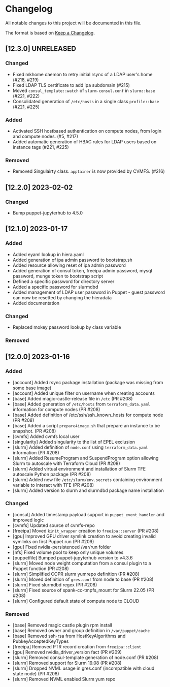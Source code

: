 # Changelog
All notable changes to this project will be documented in this file.

The format is based on [Keep a Changelog](https://keepachangelog.com/en/1.0.0/).

## [12.3.0] UNRELEASED

### Changed
- Fixed mkhome daemon to retry initial rsync of a LDAP user's home (#218, #219)
- Fixed LDAP TLS certificate to add ipa subdomain (#215)
- Moved `consul_template::watch` of `slurm-consul.conf` in `slurm::base` (#221, #222)
- Consolidated generation of `/etc/hosts` in a single class `profile::base` (#221, #225)

### Added
- Activated SSH hostbased authentication on compute nodes, from login and compute nodes. (#5, #217)
- Added automatic generation of HBAC rules for LDAP users based on instance tags (#221, #225)

### Removed
- Removed Singulairty class. `apptainer` is now provided by CVMFS. (#216)

## [12.2.0] 2023-02-02


### Changed
- Bump puppet-jupyterhub to 4.5.0

## [12.1.0] 2023-01-17

### Added
- Added eyaml lookup in hiera.yaml
- Added generation of ipa admin password to bootstrap.sh
- Added resource allowing reset of ipa admin password
- Added generation of consul token, freeipa admin password, mysql password, munge token to bootstrap script
- Defined a specific password for directory server
- Added a specific password for slurmdbd
- Added management of LDAP user password in Puppet - guest password can now be resetted by changing the hieradata
- Added documentation

### Changed
- Replaced mokey password lookup by class variable

### Removed

## [12.0.0] 2023-01-16

### Added

- [account] Added rsync package installation (package was missing from some base image)
- [account] Added unique filter on username when creating accounts
- [base] Added magic-castle-release file in `/etc` (PR #208)
- [base] Added generation of `/etc/hosts` from `terraform_data.yaml` information for compute nodes (PR #208)
- [base] Added definition of /etc/ssh/ssh_known_hosts for compute node (PR #208)
- [base] Added a script `prepare4image.sh` that prepare an instance to be snapshot. (PR #208)
- [cvmfs] Added cvmfs local user
- [singularity] Added singularity to the list of EPEL exclusion
- [slurm] Added definition of `node.conf` using `terraform_data.yaml` information (PR #208)
- [slurm] Added ResumeProgram and SuspendProgram option allowing Slurm to autoscale with Terraform Cloud (PR #208)
- [slurm] Added virtual environment and installation of Slurm TFE autoscale Python package (PR #208)
- [slurm] Added new file `/etc/slurm/env.secrets` containing environment variable to interact with TFE (PR #208)
- [slurm] Added version to slurm and slurmdbd package name installation


### Changed

- [consul] Added timestamp payload support in `puppet_event_handler` and improved logic
- [cvmfs] Updated source of cvmfs-repo
- [freeipa] Moved `kinit_wrapper` creation to `freeipa::server` (PR #208)
- [gpu] Improved GPU driver symlink creation to avoid creating invalid symlinks on first Puppet run (PR #209)
- [gpu] Fixed nvidia-persistenced /var/run folder
- [nfs] Fixed volume pool to keep only unique volumes
- [puppetfile] Bumped puppet-jupyterhub version to v4.3.6
- [slurm] Moved node weight computation from a consul plugin to a Puppet function (PR #208)
- [slurm] Simplified COPR slurm yumrepo definition (PR #208)
- [slurm] Moved definition of `gres.conf` from node to base (PR #208)
- [slurm] Fixed slurmdbd regex (PR #208)
- [slurm] Fixed source of spank-cc-tmpfs_mount for Slurm 22.05 (PR #208)
- [slurm] Configured default state of compute node to CLOUD

### Removed

- [base] Removed magic castle plugin rpm install
- [base] Removed owner and group definition in `/var/puppet/cache`
- [base] Removed ssh-rsa from HostKeyAlgorithms and PubkeyAcceptedKeyTypes
- [freeipa] Removed PTR record creation from `freeipa::client`
- [gpu] Removed nvidia_driver_version fact (PR #209)
- [slurm] Removed consul-template generation of node.conf (PR #208)
- [slurm] Removed support for Slurm 19.08 (PR #208)
- [slurm] Dropped NVML usage in gres.conf (incompatible with cloud state node) (PR #208)
- [slurm] Removed NVML enabled Slurm yum repo

